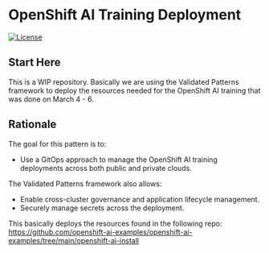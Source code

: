 # OpenShift AI Training Deployment

[![License](https://img.shields.io/badge/License-Apache%202.0-blue.svg)](https://opensource.org/licenses/Apache-2.0)


## Start Here

This is a WIP repository.  Basically we are using the Validated Patterns framework to deploy the resources needed for the 
OpenShift AI training that was done on March 4 - 6.

## Rationale

The goal for this pattern is to:

* Use a GitOps approach to manage the OpenShift AI training deployments across both public and private clouds.

The Validated Patterns framework also allows:
* Enable cross-cluster governance and application lifecycle management.
* Securely manage secrets across the deployment.

This basically deploys the resources found in the following repo: https://github.com/openshift-ai-examples/openshift-ai-examples/tree/main/openshift-ai-install

